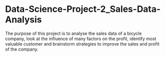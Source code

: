 # Data-Science-Project-2_Sales-Data-Analysis
The purpose of this project is to analyse the sales data of a bicycle company, look at the influence of many factors on the profit, identify most valuable customer and brainstorm strategies to improve the sales and profit of the company.
